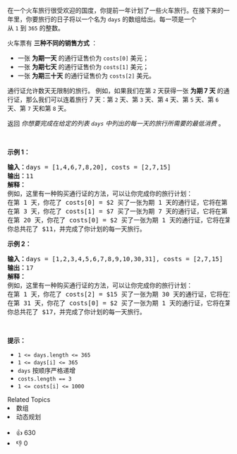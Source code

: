 <p>在一个火车旅行很受欢迎的国度，你提前一年计划了一些火车旅行。在接下来的一年里，你要旅行的日子将以一个名为&nbsp;<code>days</code>&nbsp;的数组给出。每一项是一个从&nbsp;<code>1</code>&nbsp;到&nbsp;<code>365</code>&nbsp;的整数。</p>

<p>火车票有 <strong>三种不同的销售方式</strong> ：</p>

<ul> 
 <li>一张 <strong>为期一天</strong> 的通行证售价为&nbsp;<code>costs[0]</code> 美元；</li> 
 <li>一张 <strong>为期七天</strong> 的通行证售价为&nbsp;<code>costs[1]</code> 美元；</li> 
 <li>一张 <strong>为期三十天</strong> 的通行证售价为&nbsp;<code>costs[2]</code> 美元。</li> 
</ul>

<p>通行证允许数天无限制的旅行。 例如，如果我们在第 <code>2</code> 天获得一张 <strong>为期 7 天</strong> 的通行证，那么我们可以连着旅行 7 天：第 <code>2</code> 天、第 <code>3</code> 天、第 <code>4</code> 天、第 <code>5</code> 天、第 <code>6</code> 天、第 <code>7</code> 天和第 <code>8</code> 天。</p>

<p>返回 <em>你想要完成在给定的列表&nbsp;<code>days</code>&nbsp;中列出的每一天的旅行所需要的最低消费&nbsp;</em>。</p>

<p>&nbsp;</p>

<p><strong>示例 1：</strong></p>

<pre>
<strong>输入：</strong>days = [1,4,6,7,8,20], costs = [2,7,15]
<strong>输出：</strong>11
<strong>解释： </strong>
例如，这里有一种购买通行证的方法，可以让你完成你的旅行计划：
在第 1 天，你花了 costs[0] = $2 买了一张为期 1 天的通行证，它将在第 1 天生效。
在第 3 天，你花了 costs[1] = $7 买了一张为期 7 天的通行证，它将在第 3, 4, ..., 9 天生效。
在第 20 天，你花了 costs[0] = $2 买了一张为期 1 天的通行证，它将在第 20 天生效。
你总共花了 $11，并完成了你计划的每一天旅行。
</pre>

<p><strong>示例 2：</strong></p>

<pre>
<strong>输入：</strong>days = [1,2,3,4,5,6,7,8,9,10,30,31], costs = [2,7,15]
<strong>输出：</strong>17
<strong>解释：
</strong>例如，这里有一种购买通行证的方法，可以让你完成你的旅行计划： 
在第 1 天，你花了 costs[2] = $15 买了一张为期 30 天的通行证，它将在第 1, 2, ..., 30 天生效。
在第 31 天，你花了 costs[0] = $2 买了一张为期 1 天的通行证，它将在第 31 天生效。 
你总共花了 $17，并完成了你计划的每一天旅行。
</pre>

<p>&nbsp;</p>

<p><strong>提示：</strong></p>

<ul> 
 <li><code>1 &lt;= days.length &lt;= 365</code></li> 
 <li><code>1 &lt;= days[i] &lt;= 365</code></li> 
 <li><code>days</code>&nbsp;按顺序严格递增</li> 
 <li><code>costs.length == 3</code></li> 
 <li><code>1 &lt;= costs[i] &lt;= 1000</code></li> 
</ul>

<div><div>Related Topics</div><div><li>数组</li><li>动态规划</li></div></div><br><div><li>👍 630</li><li>👎 0</li></div>